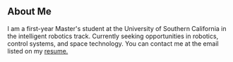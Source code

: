 ## About Me

I am a first-year Master's student at the University of Southern California in the intelligent robotics track.
Currently seeking opportunities in robotics, control systems, and space technology.
You can contact me at the email listed on my [resume.](/Julia_Schatz_Resume.pdf)
